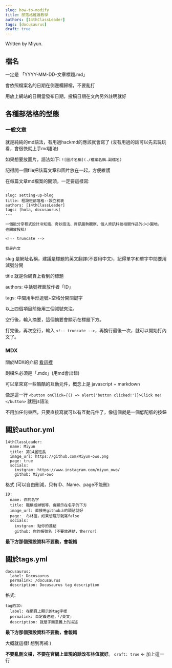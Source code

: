 ```yaml
---
slug: how-to-modify
title: 部落格維護教學
authors: [14thClassLeader]
tags: [docusaurus]
draft: true
---
```


Written by Miyun.

## 檔名
一定是 「YYYY-MM-DD-文章標題.md」

會依照檔案名的日期在側邊欄歸檔，不要亂打

用放上網站的日期當發布日期，投稿日期在文內另外註明就好

## 各種部落格的型態
### 一般文章
就是純純的md語法，有用過hackmd的應該就會寫了 (沒有用過的話可以先去玩玩看，會很快就上手md語法)

如果想要放圖片，語法如下:
`![圖片名稱](./檔案名稱.副檔名)`

記得開一個file把該篇文章和圖片放在一起，方便維護

在每篇文章md檔案的開頭，一定要這樣寫:

```
---
slug: setting-up-blog 
title: 程設班部落格--設立初衷
authors: [14thClassLeader]
tags: [hola, docusaurus]
---

一個能分享程式設計冷知識、奇妙語法、資訊趨勢觀察、個人資訊科技相關作品的小小園地。
也開放投稿!

<!-- truncate -->

我是內文
```

slug 是網址名稱，建議是標題的英文翻譯(不要用中文)，記得單字和單字中間要用減號分開

title 就是你網頁上看到的標題

authors: 中括號裡面放作者「ID」

tags: 中間用半形逗號+空格分開關鍵字

以上四個項目前後用三個減號夾注。

空行後，輸入摘要，這個摘要會顯示在標題下方。

打完後，再次空行，輸入 `<!-- truncate -->`，再換行最後一次，就可以開始打內文了。



### MDX

關於MDX的介紹 [看這裡](https://hackmd.io/@RintarouTW/%E6%84%9A%E5%8D%83%E6%85%AE%E3%81%AE%E7%AD%86%E8%A8%98%E6%9C%AC/%2F%40RintarouTW%2FMDX)

副檔名必須是「.mdx」(用md會出錯)

可以拿來寫一些酷酷的互動元件，概念上是 javascript + markdown

像是這一行
`<button onClick={() => alert('button clicked!')}>Click me!</button>` 就是js語法

不用加任何東西，只要直接寫就可以有互動元件了，像這個就是一個低配版的按鈕

## 關於author.yml

```
14thClassLeader:
  name: Miyun
  title: 第14屆班長
  image_url: https://github.com/Miyun-owo.png
  page: true
  socials:
    instgram: https://www.instagram.com/miyun_owo/
    github: Miyun-owo
```
格式 (可以自由刪減，只有ID、Name、page不能刪):
```
ID:
  name: 你的名字
  title: 職稱或綽號等，會顯示在名字的下方
  image_url: 直接用github上的頭貼就好
  page:  布林值，如果想隱形就寫false
  socials:
    instgram: 貼你的連結
    github: 你的帳號名 (不要放連結，會error)
```
**最下方那個預設資料不要動，會報錯**

## 關於tags.yml
```
docusaurus:
  label: Docusaurus
  permalink: /docusaurus
  description: Docusaurus tag description
```
格式:
```
tag的ID:
  label: 在網頁上顯示的tag字樣
  permalink: 自定義連結，「/英文」
  description: 就是字面意義上的描述
```
**最下方那個預設資料不要動，會報錯**

大概就這樣! 想到再補:)

**不要亂刪文檔，不要在官網上呈現的話改布林值就好**。
`draft: true` <- 加上這一行

